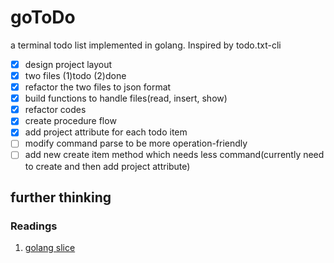 # goToDo
a terminal todo list implemented in golang. Inspired by todo.txt-cli

- [x] design project layout  
- [x] two files (1)todo (2)done  
- [x] refactor the two files to json format
- [x] build functions to handle files(read, insert, show)
- [x] refactor codes
- [x] create procedure flow
- [x] add project attribute for each todo item
- [ ] modify command parse to be more operation-friendly
- [ ] add new create item method which needs less command(currently need to 
create and then add project attribute)
## further thinking
### Readings
1. [golang slice](https://go.dev/blog/slices-intro)
